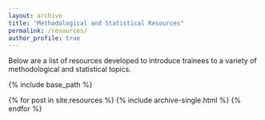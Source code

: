 ```yaml
---
layout: archive
title: "Methodological and Statistical Resources"
permalink: /resources/
author_profile: true
---
```


Below are a list of resources developed to introduce trainees to a variety of methodological and statistical topics.

{% include base_path %}

{% for post in site.resources %}
  {% include archive-single.html %}
{% endfor %}

